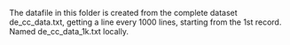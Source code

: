 The datafile in this folder is created from the complete dataset de_cc_data.txt, getting a line every 1000 lines, starting from the 1st record. Named de_cc_data_1k.txt locally.
